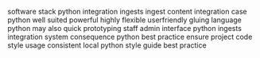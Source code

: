 software stack python integration ingests ingest content integration case python well suited powerful highly flexible userfriendly gluing language python may also quick prototyping staff admin interface python ingests integration system consequence python best practice ensure project code style usage consistent local python style guide best practice